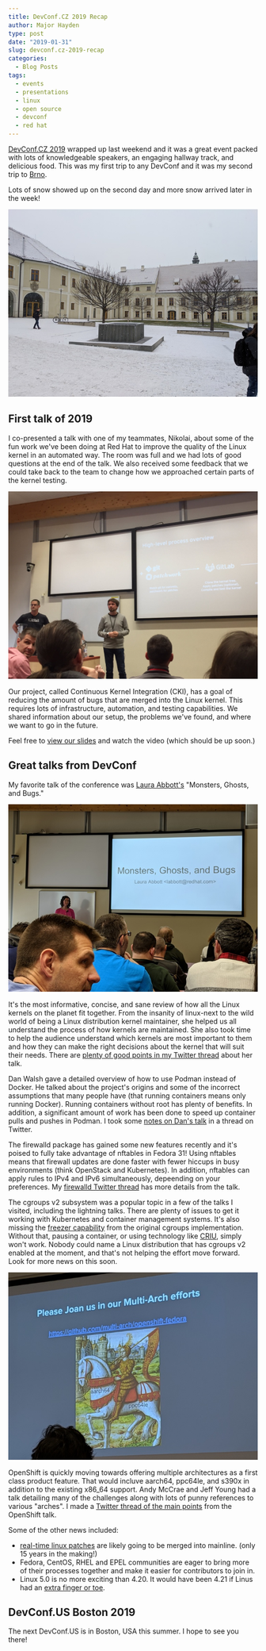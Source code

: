 ```yaml
---
title: DevConf.CZ 2019 Recap
author: Major Hayden
type: post
date: "2019-01-31"
slug: devconf.cz-2019-recap
categories:
  - Blog Posts
tags:
  - events
  - presentations
  - linux
  - open source
  - devconf
  - red hat
---
```


[DevConf.CZ 2019] wrapped up last weekend and it was a great event packed
with lots of knowledgeable speakers, an engaging hallway track, and delicious
food. This was my first trip to any DevConf and it was my second trip to
[Brno].

Lots of snow showed up on the second day and more snow arrived later in the
week!

[![devconf-snow-small]](/images/20190131-devconf-2019-snow.jpg)

[DevConf.CZ 2019]: https://devconf.info/cz
[Brno]: https://en.wikipedia.org/wiki/Brno
[devconf-snow-small]: /images/20190131-devconf-2019-snow-720.jpg
[devconf-snow]: /images/20190131-devconf-2019-snow.jpg

## First talk of 2019

I co-presented a talk with one of my teammates, Nikolai, about some of the
fun work we've been doing at Red Hat to improve the quality of the Linux
kernel in an automated way. The room was full and we had lots of good
questions at the end of the talk. We also received some feedback that we
could take back to the team to change how we approached certain parts of the
kernel testing.

![devconf-major-nikolai]

Our project, called Continuous Kernel Integration (CKI), has a goal of
reducing the amount of bugs that are merged into the Linux kernel. This
requires lots of infrastructure, automation, and testing capabilities. We
shared information about our setup, the problems we've found, and where we
want to go in the future.

Feel free to [view our slides] and watch the video (which should be up soon.)

[devconf-major-nikolai]: /images/20190131-devconf-major-nikolai.jpg
[view our slides]: https://www.slideshare.net/MajorHayden/cookies-for-kernel-developers

## Great talks from DevConf

My favorite talk of the conference was [Laura Abbott's] "Monsters, Ghosts, and
Bugs."

![devconf-laura-abbott]

It's the most informative, concise, and sane review of how all the Linux
kernels on the planet fit together. From the insanity of linux-next to the
wild world of being a Linux distribution kernel maintainer, she helped us all
understand the process of how kernels are maintained. She also took time to
help the audience understand which kernels are most important to them and how
they can make the right decisions about the kernel that will suit their
needs. There are [plenty of good points in my Twitter thread] about her talk.

Dan Walsh gave a detailed overview of how to use Podman instead of Docker. He
talked about the project's origins and some of the incorrect assumptions that
many people have (that running containers means only running Docker). Running
containers without root has plenty of benefits. In addition, a significant
amount of work has been done to speed up container pulls and pushes in
Podman. I took some [notes on Dan's talk] in a thread on Twitter.

The firewalld package has gained some new features recently and it's poised
to fully take advantage of nftables in Fedora 31! Using nftables means that
firewall updates are done faster with fewer hiccups in busy environments
(think OpenStack and Kubernetes). In addition, nftables can apply rules to
IPv4 and IPv6 simultaneously, depeending on your preferences. My [firewalld
Twitter thread] has more details from the talk.

The cgroups v2 subsystem was a popular topic in a few of the talks I visited,
including the lightning talks. There are plenty of issues to get it working
with Kubernetes and container management systems. It's also missing the
[freezer capability] from the original cgroups implementation. Without that,
pausing a container, or using technology like [CRIU], simply won't work.
Nobody could name a Linux distribution that has cgroups v2 enabled at the
moment, and that's not helping the effort move forward. Look for more news on
this soon.

![devconf-openshift-pun]

OpenShift is quickly moving towards offering multiple architectures as a
first class product feature. That would incluve aarch64, ppc64le, and s390x
in addition to the existing x86_64 support. Andy McCrae and Jeff Young had a
talk detailing many of the challenges along with lots of punny references to
various "arches". I made a [Twitter thread of the main points] from the
OpenShift talk.

Some of the other news included:

* [real-time linux patches] are likely going to be merged into mainline.
  (only 15 years in the making!)
* Fedora, CentOS, RHEL and EPEL communities are eager to bring more of their
  processes together and make it easier for contributors to join in.
* Linux 5.0 is no more exciting than 4.20. It would have been 4.21 if Linus
  had an [extra finger or toe].

## DevConf.US Boston 2019

The next DevConf.US is in Boston, USA this summer. I hope to see you there!

[Laura Abbott's]: https://twitter.com/openlabbott
[devconf-laura-abbott]: /images/20190131-devconf-laura-abbott-720.jpg
[plenty of good points in my Twitter thread]: https://twitter.com/majorhayden/status/1089507679977046017
[notes on Dan's talk]: https://twitter.com/majorhayden/status/1088715555635220481
[firewalld Twitter thread]: https://twitter.com/majorhayden/status/1088807448817876992
[freezer capability]: https://www.kernel.org/doc/Documentation/cgroup-v1/freezer-subsystem.txt
[CRIU]: https://criu.org/Main_Page
[Twitter thread of the main points]: https://twitter.com/majorhayden/status/1089470907607928833
[devconf-openshift-pun]: /images/20190131-devconf-openshif-pun-720.jpg
[real-time linux patches]: https://wiki.linuxfoundation.org/realtime/start
[extra finger or toe]: https://www.theregister.co.uk/2019/01/07/linux_reaches_the_big_five_point_oh/
